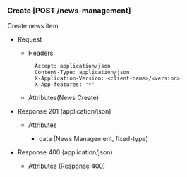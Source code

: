 ### Create [POST /news-management]

Create news item

+ Request
    + Headers

            Accept: application/json
            Content-Type: application/json
            X-Application-Version: <client-name>/<version>
            X-App-features: '*'
          
    + Attributes(News Create)

+ Response 201 (application/json)

    + Attributes
        
        + data (News Management, fixed-type)
    
+ Response 400 (application/json)
              
    + Attributes (Response 400)

<!-- include(../error_responses.md) -->
